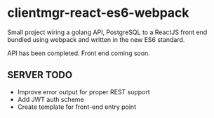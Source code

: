 # clientmgr-react-es6-webpack
Small project wiring a golang API, PostgreSQL to a ReactJS front end bundled using webpack and written in the new ES6 standard. 

API has been completed. Front end coming soon.

## SERVER TODO
* Improve error output for proper REST support
* Add JWT auth scheme
* Create template for front-end entry point
